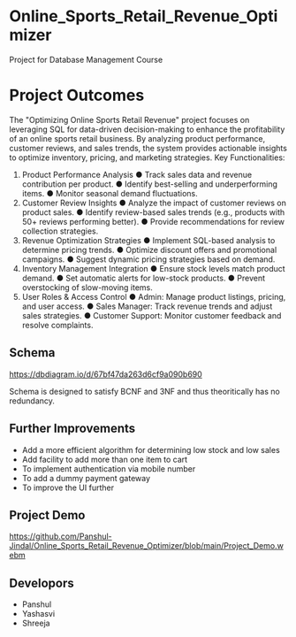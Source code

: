 # Online_Sports_Retail_Revenue_Optimizer
Project for Database Management Course


# Project Outcomes

The "Optimizing Online Sports Retail Revenue" project focuses on leveraging SQL for
data-driven decision-making to enhance the profitability of an online sports retail business. By
analyzing product performance, customer reviews, and sales trends, the system provides
actionable insights to optimize inventory, pricing, and marketing strategies.
Key Functionalities:
1. Product Performance Analysis
● Track sales data and revenue contribution per product.
● Identify best-selling and underperforming items.
● Monitor seasonal demand fluctuations.
2. Customer Review Insights
● Analyze the impact of customer reviews on product sales.
● Identify review-based sales trends (e.g., products with 50+ reviews performing
better).
● Provide recommendations for review collection strategies.
3. Revenue Optimization Strategies
● Implement SQL-based analysis to determine pricing trends.
● Optimize discount offers and promotional campaigns.
● Suggest dynamic pricing strategies based on demand.
4. Inventory Management Integration
● Ensure stock levels match product demand.
● Set automatic alerts for low-stock products.
● Prevent overstocking of slow-moving items.
5. User Roles & Access Control
● Admin: Manage product listings, pricing, and user access.
● Sales Manager: Track revenue trends and adjust sales strategies.
● Customer Support: Monitor customer feedback and resolve complaints.



## Schema 
https://dbdiagram.io/d/67bf47da263d6cf9a090b690

Schema is designed to satisfy BCNF and 3NF and thus theoritically has no redundancy.


## Further Improvements

- Add a more efficient algorithm for determining low stock and low sales
- Add facility to add more than one item to cart
- To implement authentication via mobile number
- To add a dummy payment gateway
- To improve the UI further


## Project Demo
https://github.com/Panshul-Jindal/Online_Sports_Retail_Revenue_Optimizer/blob/main/Project_Demo.webm

## Developors

- Panshul 
- Yashasvi
- Shreeja 
